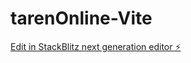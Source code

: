 # tarenOnline-Vite

[Edit in StackBlitz next generation editor ⚡️](https://stackblitz.com/~/github.com/peewilliam/tarenOnline-Vite)